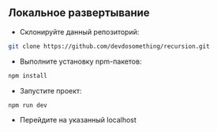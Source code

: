 ## Локальное развертывание

- Склонируйте данный репозиторий:

```sh
git clone https://github.com/devdosomething/recursion.git
```

- Выполните установку npm-пакетов:

```sh
npm install
```

- Запустите проект:

```sh
npm run dev
```

- Перейдите на указанный localhost
